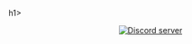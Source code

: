 h1>
<p align="center">
  <a href="https://discord.gg/Ssvw2j7M"><img src="https://discordapp.com/api/guilds/857508591006777366/widget.png?style=banner2" alt="Discord server"></a>
</p>
